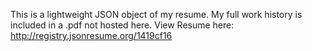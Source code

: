 This is a lightweight JSON object of my resume. My full work history is included in a .pdf not hosted here.
View Resume here: http://registry.jsonresume.org/1419cf16
